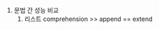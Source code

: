 1. 문법 간 성능 비교
	1. 리스트
	comprehension >> append == extend
	
<!--stackedit_data:
eyJoaXN0b3J5IjpbNjE2MjM3NDk1XX0=
-->